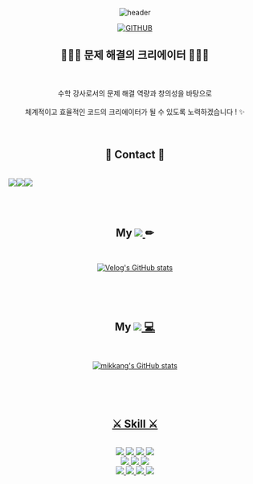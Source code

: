 <div align="center"> 
  
![header](https://capsule-render.vercel.app/api?type=waving&color=timeGradient&text=Problem-Solving%20Creator%20✨&animation=twinkling&fontSize=35&fontAlignY=40&fontAlign=70&height=250)

[![GITHUB](https://hits.seeyoufarm.com/api/count/incr/badge.svg?url=https%3A%2F%2Fgithub.com%2Fm1kkang&count_bg=%23A5AE83&title_bg=%23555555&icon=github.svg&icon_color=%23E7E7E7&title=Github&edge_flat=false)](https://hits.seeyoufarm.com)

<h2>👩🏻‍🏫 문제 해결의 크리에이터 👩🏻‍💻</h2>
<br/>
<br/>
수학 강사로서의 문제 해결 역량과 창의성을 바탕으로
<br/>
<br/>
체계적이고 효율적인 코드의 크리에이터가 될 수 있도록 노력하겠습니다 ! ✨
<br/>
<br/>
<br/>
<h2> 📲 Contact 📳 </h2>
<br/>

<div style="display:flex; flex-direction:row;">
    <a href="https://open.kakao.com/me/mikkang/">
        <img src="https://img.shields.io/badge/kakaotalk-FFCD00?style=for-the-badge&logo=kakaotalk&logoColor=white">
    <a href="https://discord.com/users/374712310041935872/">
        <img src="https://img.shields.io/badge/discord-5865F2?style=for-the-badge&logo=discord&logoColor=white">      
    <a href="https://www.instagram.com/_mikkang/">
        <img src="https://img.shields.io/badge/Instagram-E4405F?style=for-the-badge&logo=Instagram&logoColor=white"> 
    </a>
</div>
<br/>
<br/>
<br/>
<h2> My   
    <a href="https://velog.io/@yhj4132">
        <img src="https://img.shields.io/badge/velog-20C997?style=for-the-badge&logo=velog&logoColor=white"> 
    </a> ✏ </h2>
    <br/>
  
[![Velog's GitHub stats](https://velog-readme-stats.vercel.app/api?name=yhj4132)](https://github.com/eungyeole/velog-readme-stats)

<br/>
<br/>
<br/>
<h2> My
    <a href="https://github.com/m1kkang">
      <img src="https://img.shields.io/badge/github-181717?style=for-the-badge&logo=github&logoColor=white"> 💻 </h2>
<br/>

![mikkang's GitHub stats](https://github-readme-stats.vercel.app/api?username=m1kkang&show_icons=true&theme=transparent)

<br/>
<br/>
<br/>
<h2> ⚔ Skill ⚔ </h2>
<br/>
<div>
<img src="https://img.shields.io/badge/html5-E34F26?style=for-the-badge&logo=html5&logoColor=white">
  <img src="https://img.shields.io/badge/css3-1572B6?style=for-the-badge&logo=css3&logoColor=white">
  <img src="https://img.shields.io/badge/Redux-593D88?style=for-the-badge&logo=redux&logoColor=white">
  <img src="https://img.shields.io/badge/React-20232A?style=for-the-badge&logo=react&logoColor=61DAFB">
  <div></div>
  <img src="https://img.shields.io/badge/reactrouter-CA4245?style=for-the-badge&logo=reactrouter&logoColor=white">
  <img src="https://img.shields.io/badge/javascript-F7DF1E?style=for-the-badge&logo=javascript&logoColor=white">
  <img src="https://img.shields.io/badge/typescript-3178C6?style=for-the-badge&logo=typescript&logoColor=white">
  <div></div>
  <img src="https://img.shields.io/badge/bootstrap-7952B3?style=for-the-badge&logo=bootstrap&logoColor=white">
  <img src="https://img.shields.io/badge/styledcomponents-DB7093?style=for-the-badge&logo=styledcomponents&logoColor=white">
  <img src="https://img.shields.io/badge/notion-000000?style=for-the-badge&logo=notion&logoColor=white">
  <img src="https://img.shields.io/badge/slack-4A154B?style=for-the-badge&logo=slack&logoColor=white">

</div>
<br/>
<br/>
<br/>


</div>


